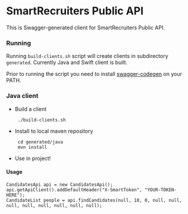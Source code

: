 # SmartRecruiters Public API 

This is Swagger-generated client for SmartRecruiters Public API.

### Running

Running `build-clients.sh` script will create clients in subdirectory `generated`.
Currently Java and Swift client is built.

Prior to running the script you need to install [swagger-codegen](https://github.com/swagger-api/swagger-codegen) on your PATH.



### Java client

 * Build a client
    
		./build-clients.sh
 
 * Install to local maven repository
 
 		cd generated/java
 		mvn install
 		
 * Use in project!

#### Usage

```
CandidatesApi api = new CandidatesApi();
api.getApiClient().addDefaultHeader("X-SmartToken", "YOUR-TOKEN-HERE");
CandidateList people = api.findCandidates(null, 10, 0, null, null, null, null, null, null, null, null);

```